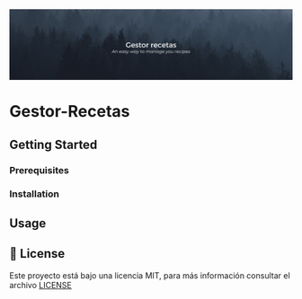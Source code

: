 <img align="center" src="https://github.com/JSisques/Gestor-Recetas/blob/master/img/Banner.png"/>

# Gestor-Recetas

## Getting Started

### Prerequisites

### Installation

## Usage

## 📄 License
Este proyecto está bajo una licencia MIT, para más información consultar el archivo [LICENSE](https://github.com/JSisques/Birthday-Paradox/blob/master/LICENSE)
